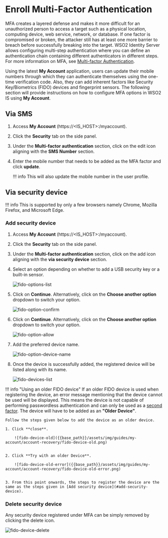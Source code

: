# Enroll Multi-Factor Authentication

MFA creates a layered defense and makes it more difficult for an unauthorized person to access a target such as a physical location, computing device, web service, network, or database. If one factor is compromised or broken, the attacker still has at least one more barrier to breach before successfully breaking into the target. WSO2 Identity Server allows configuring multi-step authentication where you can define an authentication chain containing different authenticators in different steps. For more information on MFA, see [Multi-factor Authentication]({{base_path}}/guides/mfa/configure-authentication-journey/).

Using the latest **My Account** application, users can update their mobile numbers through which they can authenticate themselves using the one-time verification code. Also, they can add inherent factors like Security Key/Biometrics (FIDO) devices and fingerprint sensors. The following section will provide instructions on how to configure MFA options in WSO2 IS using **My Account**. 

## Via SMS

1. Access **My Account** (https://<IS_HOST>:<PORT>/myaccount).
2. Click the **Security** tab on the side panel.
3. Under the **Multi-factor authentication** section, click on the edit icon aligning with the **SMS Number** section.
4. Enter the mobile number that needs to be added as the MFA factor and click **update**.

    !!! info
        This will also update the mobile number in the user profile.

## Via security device

!!! info
    This is supported by only a few browsers namely Chrome, Mozilla Firefox, and Microsoft Edge.

### Add security device

1. Access **My Account** (https://<IS_HOST>:<PORT>/myaccount).
2. Click the **Security** tab on the side panel.
3. Under the **Multi-factor authentication** section, click on the add icon aligning with the **via security device** section.
4. Select an option depending on whether to add a USB security key or a built-in sensor.

    ![fido-options-list]({{base_path}}/assets/img/guides/my-account/account-recovery/fido-options-list.png)

5. Click on **Continue**. Alternatively, click on the **Choose another option** dropdown to switch your option.

    ![fido-option-confirm]({{base_path}}/assets/img/guides/my-account/account-recovery/fido-option-confirm.png)
 
6. Click on **Continue**. Alternatively, click on the **Choose another option** dropdown to switch your option.

    ![fido-option-allow]({{base_path}}/assets/img/guides/my-account/account-recovery/fido-option-allow.png)
    
7. Add the preferred device name.

    ![fido-option-device-name]({{base_path}}/assets/img/guides/my-account/account-recovery/fido-option-device-name.png)

8. Once the device is successfully added, the registered device will be listed along with its name.

    ![fido-devices-list]({{base_path}}/assets/img/guides/my-account/account-recovery/fido-devices-list.png)
    
!!! info "Using an older FIDO device"
    If an older FIDO device is used when registering the device, an error message mentioning that the device cannot be used will be displayed. 
    This means the device is not capable of performing passwordless authentication <!--(TO-DO:{{base_path}}/learn/passwordless-authentication-using-fido2.md)--> and can only be used as a [second factor]({{base_path}}/guides/mfa/2fa-fido/). The device will have to be added as an **"Older Device"**.

    Follow the steps given below to add the device as an older device.
    
    1. Click **close**.
    
        ![fido-device-old]({{base_path}}/assets/img/guides/my-account/account-recovery/fido-device-old.png)
    
    
    2. Click **Try with an older Device**.
    
        ![fido-device-old-error]({{base_path}}/assets/img/guides/my-account/account-recovery/fido-device-old-error.png)
    
    
    3. From this point onwards, the steps to register the device are the same as the steps given in [Add security device](#add-security-device).

### Delete security device

Any security device registered under MFA can be simply removed by clicking the delete icon.

![fido-device-delete]({{base_path}}/assets/img/guides/my-account/account-recovery/fido-device-delete.png)

